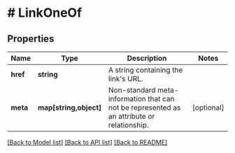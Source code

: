 # # LinkOneOf

## Properties

Name | Type | Description | Notes
------------ | ------------- | ------------- | -------------
**href** | **string** | A string containing the link&#39;s URL. |
**meta** | **map[string,object]** | Non-standard meta-information that can not be represented as an attribute or relationship. | [optional]

[[Back to Model list]](../../README.md#models) [[Back to API list]](../../README.md#endpoints) [[Back to README]](../../README.md)
